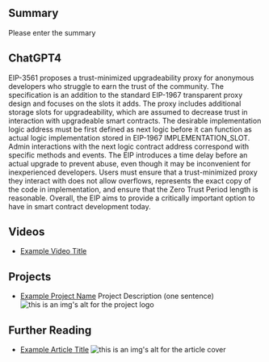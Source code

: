 ## Summary

Please enter the summary

## ChatGPT4

EIP-3561 proposes a trust-minimized upgradeability proxy for anonymous developers who struggle to earn the trust of the community. The specification is an addition to the standard EIP-1967 transparent proxy design and focuses on the slots it adds. The proxy includes additional storage slots for upgradeability, which are assumed to decrease trust in interaction with upgradeable smart contracts. The desirable implementation logic address must be first defined as next logic before it can function as actual logic implementation stored in EIP-1967 IMPLEMENTATION_SLOT. Admin interactions with the next logic contract address correspond with specific methods and events. The EIP introduces a time delay before an actual upgrade to prevent abuse, even though it may be inconvenient for inexperienced developers. Users must ensure that a trust-minimized proxy they interact with does not allow overflows, represents the exact copy of the code in implementation, and ensure that the Zero Trust Period length is reasonable. Overall, the EIP aims to provide a critically important option to have in smart contract development today.

## Videos

- [Example Video Title](https://www.youtube.com/watch?v=TDGq4aeevgY)

## Projects

- [Example Project Name](https://xxxx.xxx/xxxxx) Project Description (one sentence) ![this is an img's alt for the project logo](https://xxxx.xxx/project-logo.xxx)

## Further Reading

- [Example Article Title](https://xxxx.xxx/xxxxx) ![this is an img's alt for the article cover](https://xxxx.xxx/article-cover.xxx)
